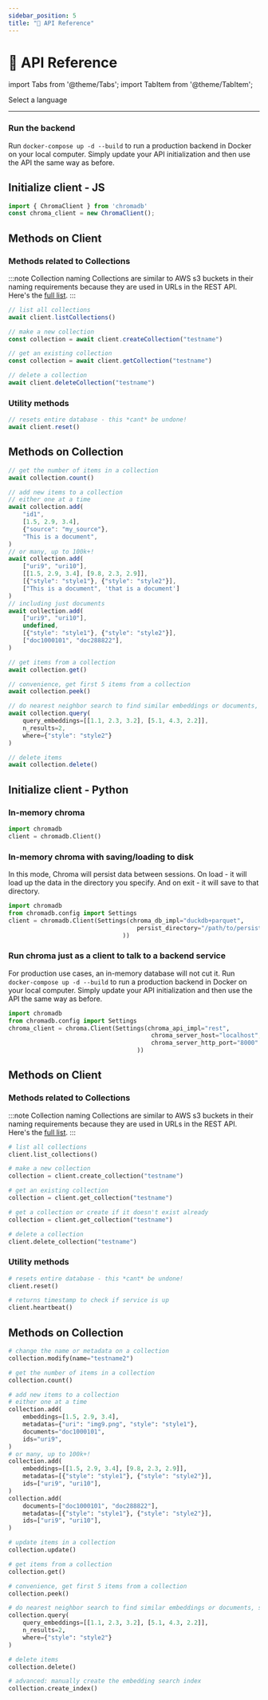 ```yaml
---
sidebar_position: 5
title: "📖 API Reference"
---
```


# 📖 API Reference

import Tabs from '@theme/Tabs';
import TabItem from '@theme/TabItem';

<div class="select-language">Select a language</div>

<Tabs groupId="lang" queryString="lang">
<TabItem value="py" label="Python"></TabItem>
<TabItem value="js" label="JavaScript"></TabItem>
</Tabs>

***


<Tabs groupId="lang" className="hideTabSwitcher">
<TabItem value="js" label="JavaScript">

### Run the backend

Run `docker-compose up -d --build` to run a production backend in Docker on your local computer. Simply update your API initialization and then use the API the same way as before.

## Initialize client - JS

```javascript
import { ChromaClient } from 'chromadb'
const chroma_client = new ChromaClient();
```

## Methods on Client

### Methods related to Collections

:::note Collection naming
Collections are similar to AWS s3 buckets in their naming requirements because they are used in URLs in the REST API. Here's the [full list](/api-guide#creating-inspecting-and-deleting-collections).
:::

```javascript
// list all collections
await client.listCollections()

// make a new collection
const collection = await client.createCollection("testname")

// get an existing collection
const collection = await client.getCollection("testname")

// delete a collection
await client.deleteCollection("testname")
```

### Utility methods

```javascript
// resets entire database - this *cant* be undone!
await client.reset()
```

## Methods on Collection

```javascript
// get the number of items in a collection
await collection.count()

// add new items to a collection
// either one at a time
await collection.add(
    "id1",
    [1.5, 2.9, 3.4],
    {"source": "my_source"},
    "This is a document",
) 
// or many, up to 100k+!
await collection.add(
    ["uri9", "uri10"],
    [[1.5, 2.9, 3.4], [9.8, 2.3, 2.9]],
    [{"style": "style1"}, {"style": "style2"}],
    ["This is a document", 'that is a document']
)
// including just documents
await collection.add(
    ["uri9", "uri10"], 
    undefined,
    [{"style": "style1"}, {"style": "style2"}],
    ["doc1000101", "doc288822"],
)

// get items from a collection
await collection.get()

// convenience, get first 5 items from a collection
await collection.peek()

// do nearest neighbor search to find similar embeddings or documents, supports filtering
await collection.query(
    query_embeddings=[[1.1, 2.3, 3.2], [5.1, 4.3, 2.2]],
    n_results=2,
    where={"style": "style2"}
)

// delete items
await collection.delete()

```


</TabItem>
<TabItem value="py" label="Python">

## Initialize client - Python

### In-memory chroma

```python
import chromadb
client = chromadb.Client()
```

### In-memory chroma with saving/loading to disk

In this mode, Chroma will persist data between sessions. On load - it will load up the data in the directory you specify. And on exit - it will save to that directory.

```python
import chromadb
from chromadb.config import Settings
client = chromadb.Client(Settings(chroma_db_impl="duckdb+parquet",
                                    persist_directory="/path/to/persist/directory"
                                ))
```

### Run chroma just as a client to talk to a backend service

For production use cases, an in-memory database will not cut it. Run `docker-compose up -d --build` to run a production backend in Docker on your local computer. Simply update your API initialization and then use the API the same way as before.

```python
import chromadb
from chromadb.config import Settings
chroma_client = chroma.Client(Settings(chroma_api_impl="rest",
                                        chroma_server_host="localhost",
                                        chroma_server_http_port="8000"
                                    ))
```

## Methods on Client

### Methods related to Collections

:::note Collection naming
Collections are similar to AWS s3 buckets in their naming requirements because they are used in URLs in the REST API. Here's the [full list](/api-guide#creating-inspecting-and-deleting-collections).
:::

```python
# list all collections
client.list_collections()

# make a new collection
collection = client.create_collection("testname")

# get an existing collection
collection = client.get_collection("testname")

# get a collection or create if it doesn't exist already
collection = client.get_collection("testname")

# delete a collection
client.delete_collection("testname")
```

### Utility methods

```python
# resets entire database - this *cant* be undone!
client.reset()

# returns timestamp to check if service is up
client.heartbeat()
```

## Methods on Collection

```python
# change the name or metadata on a collection
collection.modify(name="testname2")

# get the number of items in a collection
collection.count()

# add new items to a collection
# either one at a time
collection.add(
    embeddings=[1.5, 2.9, 3.4],
    metadatas={"uri": "img9.png", "style": "style1"},
    documents="doc1000101",
    ids="uri9",
)
# or many, up to 100k+!
collection.add(
    embeddings=[[1.5, 2.9, 3.4], [9.8, 2.3, 2.9]],
    metadatas=[{"style": "style1"}, {"style": "style2"}],
    ids=["uri9", "uri10"],
)
collection.add(
    documents=["doc1000101", "doc288822"],
    metadatas=[{"style": "style1"}, {"style": "style2"}],
    ids=["uri9", "uri10"],
)

# update items in a collection
collection.update()

# get items from a collection
collection.get()

# convenience, get first 5 items from a collection
collection.peek()

# do nearest neighbor search to find similar embeddings or documents, supports filtering
collection.query(
    query_embeddings=[[1.1, 2.3, 3.2], [5.1, 4.3, 2.2]],
    n_results=2,
    where={"style": "style2"}
)

# delete items
collection.delete()

# advanced: manually create the embedding search index
collection.create_index()
```

</TabItem>
</Tabs>

